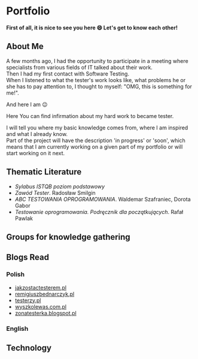 # Portfolio
**First of all, it is nice to see you here :smile:
Let's get to know each other!**

## About Me
A few months ago, I had the opportunity to participate in a meeting where specialists from various fields of IT talked about their work.  
Then I had my first contact with Software Testing.  
When I listened to what the tester's work looks like, what problems he or she has to pay attention to, I thought to myself:
"OMG, this is something for me!".

And here I am :wink:

Here You can find infirmation about my hard work to became tester.

I will tell you where my basic knowledge comes from, where I am inspired and what I already know.  
Part of the project will have the description 'in progress' or 'soon', which means that I am currently working on a given part of my portfolio or will start working on it next.

## Thematic Literature
* *Sylabus ISTQB poziom podstawowy*
* *Zawód Tester*. Radosław Smilgin
* *ABC TESTOWANIA OPROGRAMOWANIA*. Waldemar Szafraniec, Dorota Gabor
* *Testowanie oprogramowania. Podręcznik dla początkujących*. Rafał Pawlak  

## Groups for knowledge gathering

## Blogs Read 
### Polish
* [jakzostactesterem.pl]( https//:jakzostactesterem.pl)
* [remigiuszbednarczyk.pl]( https//:remigiuszbednarczyk.pl)
* [testerzy.pl]( https//:testerzy.pl)
* [wyszkolewas.com.pl]( https//:wyszkolewas.com.pl)
* [zonatesterka.blogspot.pl]( https//:zonatesterka.blogspot.pl)
### English

## Technology
